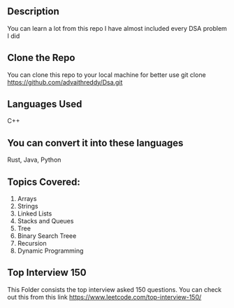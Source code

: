 ## Description
You can learn a lot from this repo I have almost included every DSA problem I did 

## Clone the Repo

You can clone this repo to your local machine for better use
git clone https://github.com/advaithreddy/Dsa.git

## Languages Used
C++

## You can convert it into these languages
Rust, Java, Python


## Topics Covered:
1. Arrays
2. Strings
3. Linked Lists
4. Stacks and Queues
5. Tree
6. Binary Search Treee
7. Recursion
8. Dynamic Programming


## Top Interview 150
This Folder consists the top interview asked 150 questions.
You can check out this from this link https://www.leetcode.com/top-interview-150/

